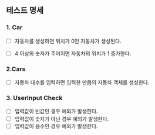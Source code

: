 ## 테스트 명세

### 1. Car
- [ ] 자동차를 생성하면 위치가 0인 자동차가 생성된다.
- [ ] 4 이상의 숫자가 주어지면 자동차의 위치가 1 증가한다.


### 2.Cars
- [ ] 자동차 대수를 입력하면 입력한 만큼의 자동차 객체를 생성한다.


### 3. UserInput Check
- [ ] 입력값이 빈값인 경우 예외가 발생한다.
- [ ] 입력값이 숫자가 아닌 경우 예외가 발생한다.
- [ ] 입력값이 음수인 경우 예외가 발생한다.
